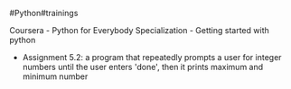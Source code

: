 #Python#trainings

Coursera - Python for Everybody Specialization - Getting started with python

- Assignment 5.2: a program that repeatedly prompts a user for integer numbers until the user enters 'done', then it prints maximum and minimum number
